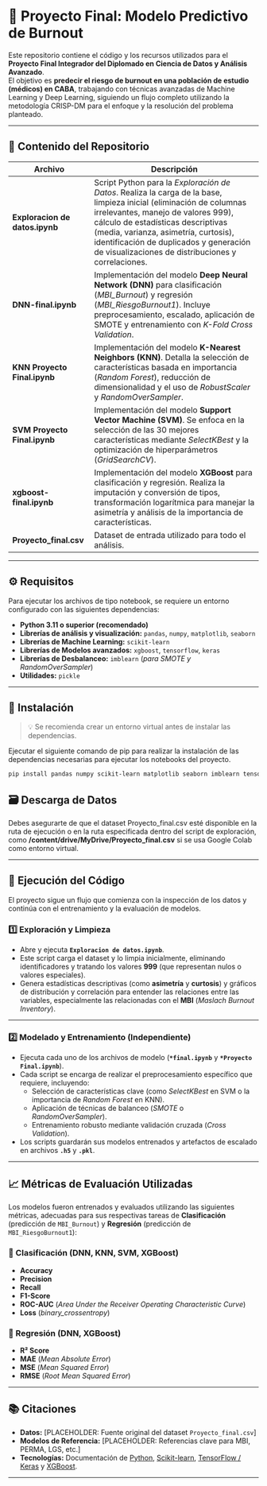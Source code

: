 # 🧠 Proyecto Final: Modelo Predictivo de Burnout

Este repositorio contiene el código y los recursos utilizados para el **Proyecto Final Integrador del Diplomado en Ciencia de Datos y Análisis Avanzado**.  
El objetivo es **predecir el riesgo de burnout en una población de estudio (médicos) en CABA**, trabajando con técnicas avanzadas de Machine Learning y Deep Learning, siguiendo un flujo completo utilizando la metodología CRISP-DM para el enfoque y la resolución del problema planteado.

---

## 📂 Contenido del Repositorio

| Archivo | Descripción |
|----------|--------------|
| **Exploracion de datos.ipynb** | Script Python para la *Exploración de Datos*. Realiza la carga de la base, limpieza inicial (eliminación de columnas irrelevantes, manejo de valores 999), cálculo de estadísticas descriptivas (media, varianza, asimetría, curtosis), identificación de duplicados y generación de visualizaciones de distribuciones y correlaciones. |
| **DNN-final.ipynb** | Implementación del modelo **Deep Neural Network (DNN)** para clasificación (*MBI_Burnout*) y regresión (*MBI_RiesgoBurnout1*). Incluye preprocesamiento, escalado, aplicación de SMOTE y entrenamiento con *K-Fold Cross Validation*. |
| **KNN Proyecto Final.ipynb** | Implementación del modelo **K-Nearest Neighbors (KNN)**. Detalla la selección de características basada en importancia (*Random Forest*), reducción de dimensionalidad y el uso de *RobustScaler* y *RandomOverSampler*. |
| **SVM Proyecto Final.ipynb** | Implementación del modelo **Support Vector Machine (SVM)**. Se enfoca en la selección de las 30 mejores características mediante *SelectKBest* y la optimización de hiperparámetros (*GridSearchCV*). |
| **xgboost-final.ipynb** | Implementación del modelo **XGBoost** para clasificación y regresión. Realiza la imputación y conversión de tipos, transformación logarítmica para manejar la asimetría y análisis de la importancia de características. |
| **Proyecto_final.csv** | Dataset de entrada utilizado para todo el análisis. |


---

## ⚙️ Requisitos

Para ejecutar los archivos de tipo notebook, se requiere un entorno configurado con las siguientes dependencias:

- **Python 3.11 o superior (recomendado)**
- **Librerías de análisis y visualización:** `pandas`, `numpy`, `matplotlib`, `seaborn`
- **Librerías de Machine Learning:** `scikit-learn`
- **Librerías de Modelos avanzados:** `xgboost`, `tensorflow`, `keras`
- **Librerías de Desbalanceo:** `imblearn` (*para SMOTE y RandomOverSampler*)
- **Utilidades:** `pickle`

---

## 🧩 Instalación

> 💡 Se recomienda crear un entorno virtual antes de instalar las dependencias.

Ejecutar el siguiente comando de pip para realizar la instalación de las dependencias necesarias para ejecutar los notebooks del proyecto.
```bash
pip install pandas numpy scikit-learn matplotlib seaborn imblearn tensorflow keras xgboost
```

## 🗃️ Descarga de Datos
Debes asegurarte de que el dataset Proyecto_final.csv esté disponible en la ruta de ejecución o en la ruta especificada dentro del script de exploración, como **/content/drive/MyDrive/Proyecto_final.csv** si se usa Google Colab como entorno virtual.

---

## 🚀 Ejecución del Código

El proyecto sigue un flujo que comienza con la inspección de los datos y continúa con el entrenamiento y la evaluación de modelos.

### 1️⃣ Exploración y Limpieza

- Abre y ejecuta **`Exploracion de datos.ipynb`**.  
- Este script carga el dataset y lo limpia inicialmente, eliminando identificadores y tratando los valores **999** (que representan nulos o valores especiales).  
- Genera estadísticas descriptivas (como **asimetría** y **curtosis**) y gráficos de distribución y correlación para entender las relaciones entre las variables, especialmente las relacionadas con el **MBI** (*Maslach Burnout Inventory*).

---

### 2️⃣ Modelado y Entrenamiento (Independiente)

- Ejecuta cada uno de los archivos de modelo (**`*final.ipynb`** y **`*Proyecto Final.ipynb`**).  
- Cada script se encarga de realizar el preprocesamiento específico que requiere, incluyendo:
  - Selección de características clave (como *SelectKBest* en SVM o la importancia de *Random Forest* en KNN).  
  - Aplicación de técnicas de balanceo (*SMOTE* o *RandomOverSampler*).  
  - Entrenamiento robusto mediante validación cruzada (*Cross Validation*).  
- Los scripts guardarán sus modelos entrenados y artefactos de escalado en archivos **`.h5`** y **`.pkl`**.

---

## 📈 Métricas de Evaluación Utilizadas

Los modelos fueron entrenados y evaluados utilizando las siguientes métricas, adecuadas para sus respectivas tareas de **Clasificación** (predicción de `MBI_Burnout`) y **Regresión** (predicción de `MBI_RiesgoBurnout1`):

### 🔹 Clasificación (DNN, KNN, SVM, XGBoost)
- **Accuracy**  
- **Precision**  
- **Recall**  
- **F1-Score**  
- **ROC-AUC** (*Area Under the Receiver Operating Characteristic Curve*)  
- **Loss** (*binary_crossentropy*)

### 🔹 Regresión (DNN, XGBoost)
- **R² Score**  
- **MAE** (*Mean Absolute Error*)  
- **MSE** (*Mean Squared Error*)  
- **RMSE** (*Root Mean Squared Error*)

---

## 📚 Citaciones

- **Datos:** [PLACEHOLDER: Fuente original del dataset `Proyecto_final.csv`]  
- **Modelos de Referencia:** [PLACEHOLDER: Referencias clave para MBI, PERMA, LGS, etc.]  
- **Tecnologías:** Documentación de [Python](https://www.python.org/), [Scikit-learn](https://scikit-learn.org/stable/), [TensorFlow / Keras](https://www.tensorflow.org/) y [XGBoost](https://xgboost.readthedocs.io/).

---
